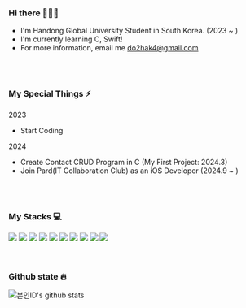 <div>
<h3> Hi there 👩🏻‍💻</h3>

* I'm Handong Global University Student in South Korea. (2023 ~ )
* I'm currently learning C, Swift!
* For more information, email me do2hak4@gmail.com
  
</div>

<br>
<br>

### My Special Things ⚡️
2023 <br>
* Start Coding

2024 <br>
* Create Contact CRUD Program in C (My First Project: 2024.3)
* Join Pard(IT Collaboration Club) as an iOS Developer (2024.9 ~ )

<br>
<br>

### My Stacks 💻
<div>
  <img src="https://img.shields.io/badge/C-A8B9CC?style=for-the-badge&logo=C&logoColor=white">
  <img src="https://img.shields.io/badge/c++-00599C?style=for-the-badge&logo=c%2B%2B&logoColor=white">
  <img src="https://img.shields.io/badge/java-007396?style=for-the-badge&logo=java&logoColor=white">
  <img src="https://img.shields.io/badge/react-61DAFB?style=for-the-badge&logo=react&logoColor=black">
  <img src="https://img.shields.io/badge/html5-E34F26?style=for-the-badge&logo=html5&logoColor=white">
  <img src="https://img.shields.io/badge/css-1572B6?style=for-the-badge&logo=css3&logoColor=white">
  <img src="https://img.shields.io/badge/javascript-F7DF1E?style=for-the-badge&logo=javascript&logoColor=black">
  <img src="https://img.shields.io/badge/Swift-F05138?style=for-the-badge&logo=Swift&logoColor=white">
  <img src="https://img.shields.io/badge/git-F05032?style=for-the-badge&logo=git&logoColor=white">
  <img src="https://img.shields.io/badge/github-181717?style=for-the-badge&logo=github&logoColor=white">
</div>

<br>
<br>

### Github state 🔥

![본인ID's github stats](https://github-readme-stats.vercel.app/api?username=DoHyeonhak&show_icons=true)
